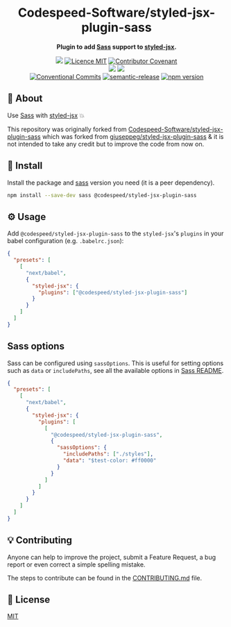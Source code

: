 <h1 align="center">Codespeed-Software/styled-jsx-plugin-sass</h1>

<p align="center">
  <strong>Plugin to add <a href="https://sass-lang.com/">Sass</a> support to <a href="https://github.com/vercel/styled-jsx">styled-jsx</a>.</strong>
</p>

<p align="center">
  <a href="./CONTRIBUTING.md"><img src="https://img.shields.io/badge/PRs-welcome-brightgreen.svg?style=flat" /></a>
  <a href="./LICENSE"><img src="https://img.shields.io/badge/licence-MIT-blue.svg" alt="Licence MIT"/></a>
  <a href="./CODE_OF_CONDUCT.md"><img src="https://img.shields.io/badge/Contributor%20Covenant-v2.0%20adopted-ff69b4.svg" alt="Contributor Covenant" /></a>
  <br />
  <a href="https://github.com/Codespeed-Software/styled-jsx-plugin-sass/actions/workflows/lint.yml"><img src="https://github.com/Codespeed-Software/styled-jsx-plugin-sass/actions/workflows/lint.yml/badge.svg?branch=develop" /></a>
  <a href="https://github.com/Codespeed-Software/styled-jsx-plugin-sass/actions/workflows/test.yml"><img src="https://github.com/Codespeed-Software/styled-jsx-plugin-sass/actions/workflows/test.yml/badge.svg?branch=develop" /></a>
  <br />
  <a href="https://conventionalcommits.org"><img src="https://img.shields.io/badge/Conventional%20Commits-1.0.0-yellow.svg" alt="Conventional Commits" /></a>
  <a href="https://github.com/semantic-release/semantic-release"><img src="https://img.shields.io/badge/%20%20%F0%9F%93%A6%F0%9F%9A%80-semantic--release-e10079.svg" alt="semantic-release" /></a>
  <a href="https://www.npmjs.com/package/@styled-jsx/plugin-sass"><img src="https://img.shields.io/npm/v/@styled-jsx/plugin-sass.svg" alt="npm version"></a>
</p>

## 📜 About

Use [Sass](https://sass-lang.com/) with [styled-jsx](https://github.com/vercel/styled-jsx) 💥

This repository was originally forked from [Codespeed-Software/styled-jsx-plugin-sass](https://github.com/Codespeed-Software/styled-jsx-plugin-sass) which was forked from [giuseppeg/styled-jsx-plugin-sass](https://github.com/giuseppeg/styled-jsx-plugin-sass) & it is not intended to take any credit but to improve the code from now on.

## 💾 Install

Install the package and [sass](https://www.npmjs.com/package/sass) version you need (it is a peer dependency).

```sh
npm install --save-dev sass @codespeed/styled-jsx-plugin-sass
```

## ⚙️ Usage

Add `@codespeed/styled-jsx-plugin-sass` to the `styled-jsx`'s `plugins` in your babel configuration (e.g. `.babelrc.json`):

```json
{
  "presets": [
    [
      "next/babel",
      {
        "styled-jsx": {
          "plugins": ["@codespeed/styled-jsx-plugin-sass"]
        }
      }
    ]
  ]
}
```

## Sass options

Sass can be configured using `sassOptions`. This is useful for setting options such as `data` or `includePaths`, see all the available options in [Sass README](https://github.com/sass/node-sass#Options).

```json
{
  "presets": [
    [
      "next/babel",
      {
        "styled-jsx": {
          "plugins": [
            [
              "@codespeed/styled-jsx-plugin-sass",
              {
                "sassOptions": {
                  "includePaths": ["./styles"],
                  "data": "$test-color: #ff0000"
                }
              }
            ]
          ]
        }
      }
    ]
  ]
}
```

## 💡 Contributing

Anyone can help to improve the project, submit a Feature Request, a bug report or even correct a simple spelling mistake.

The steps to contribute can be found in the [CONTRIBUTING.md](./CONTRIBUTING.md) file.

## 📄 License

[MIT](./LICENSE)

